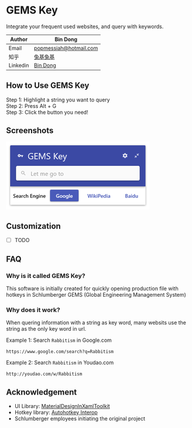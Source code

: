 # GEMS Key
Integrate your frequent used websites, and query with keywords.<br>

|Author|Bin Dong
|---|---
|Email|popmessiah@hotmail.com
|知乎|[兔基兔基](https://www.zhihu.com/people/rabbitism/activities)
|Linkedin|[Bin Dong](https://www.linkedin.com/in/bin-dong-48272336/)

## How to Use GEMS Key
Step 1: Highlight a string you want to query<br>
Step 2: Press Alt + G<br>
Step 3: Click the button you need!

## Screenshots
![](https://github.com/rabbitism/GEMS-Key/blob/master/WebResources/Screenshot1.png)

## Customization
- [ ] TODO

## FAQ
### Why is it called GEMS Key?
This software is initially created for quickly opening production file with hotkeys in Schlumberger GEMS (Global Engineering Management System)

### Why does it work?
When quering information with a string as key word, many websits use the string as the only key word in url. 

Example 1: Search `Rabbitism` in Google.com

	https://www.google.com/search?q=Rabbitism

Example 2: Search `Rabbitism` in Youdao.com

	http://youdao.com/w/Rabbitism

## Acknowledgement
* UI Library: [MaterialDesignInXamlToolkit](https://github.com/ButchersBoy/MaterialDesignInXamlToolkit)
* Hotkey library: [Autohotkey Interop](https://github.com/amazing-andrew/AutoHotkey.Interop)
* Schlumberger employees initiating the original project
